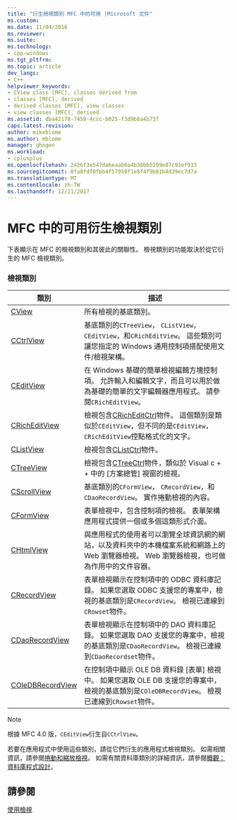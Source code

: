 ```yaml
---
title: "衍生檢視類別 MFC 中的可用 |Microsoft 文件"
ms.custom: 
ms.date: 11/04/2016
ms.reviewer: 
ms.suite: 
ms.technology:
- cpp-windows
ms.tgt_pltfrm: 
ms.topic: article
dev_langs:
- C++
helpviewer_keywords:
- CView class [MFC], classes derived from
- classes [MFC], derived
- derived classes [MFC], view classes
- view classes [MFC], derived
ms.assetid: dba42178-7459-4ccc-b025-f3d9b8a4b737
caps.latest.revision: 
author: mikeblome
ms.author: mblome
manager: ghogen
ms.workload:
- cplusplus
ms.openlocfilehash: 2426f3e547da6eaab6a4b38bb5199e87c93ef933
ms.sourcegitcommit: 8fa8fdf0fbb4f57950f1e8f4f9b81b4d39ec7d7a
ms.translationtype: MT
ms.contentlocale: zh-TW
ms.lasthandoff: 12/21/2017
---
```

# <a name="derived-view-classes-available-in-mfc"></a>MFC 中的可用衍生檢視類別
下表顯示在 MFC 的檢視類別和其彼此的關聯性。 檢視類別的功能取決於從它衍生的 MFC 檢視類別。  
  
### <a name="view-classes"></a>檢視類別  
  
|類別|描述|  
|-----------|-----------------|  
|[CView](../mfc/reference/cview-class.md)|所有檢視的基底類別。|  
|[CCtrlView](../mfc/reference/cctrlview-class.md)|基底類別的`CTreeView`， `CListView`， `CEditView`，和`CRichEditView`。 這些類別可讓您指定的 Windows 通用控制項搭配使用文件/檢視架構。|  
|[CEditView](../mfc/reference/ceditview-class.md)|在 Windows 基礎的簡單檢視編輯方塊控制項。 允許輸入和編輯文字，而且可以用於做為基礎的簡單的文字編輯器應用程式。 請參閱`CRichEditView`。|  
|[CRichEditView](../mfc/reference/cricheditview-class.md)|檢視包含[CRichEditCtrl](../mfc/reference/cricheditctrl-class.md)物件。 這個類別是類似於`CEditView`，但不同的是`CEditView`，`CRichEditView`控點格式化的文字。|  
|[CListView](../mfc/reference/clistview-class.md)|檢視包含[CListCtrl](../mfc/reference/clistctrl-class.md)物件。|  
|[CTreeView](../mfc/reference/ctreeview-class.md)|檢視包含[CTreeCtrl](../mfc/reference/ctreectrl-class.md)物件，類似於 Visual c + + 中的 [方案總管] 視窗的檢視。|  
|[CScrollView](../mfc/reference/cscrollview-class.md)|基底類別的`CFormView`， `CRecordView`，和`CDaoRecordView`。 實作捲動檢視的內容。|  
|[CFormView](../mfc/reference/cformview-class.md)|表單檢視中，包含控制項的檢視。 表單架構應用程式提供一個或多個這類形式介面。|  
|[CHtmlView](../mfc/reference/chtmlview-class.md)|與應用程式的使用者可以瀏覽全球資訊網的網站，以及資料夾中的本機檔案系統和網路上的 Web 瀏覽器檢視。 Web 瀏覽器檢視，也可做為作用中的文件容器。|  
|[CRecordView](../mfc/reference/crecordview-class.md)|表單檢視顯示在控制項中的 ODBC 資料庫記錄。 如果您選取 ODBC 支援您的專案中，檢視的基底類別是`CRecordView`。 檢視已連線到`CRowset`物件。|  
|[CDaoRecordView](../mfc/reference/cdaorecordview-class.md)|表單檢視顯示在控制項中的 DAO 資料庫記錄。 如果您選取 DAO 支援您的專案中，檢視的基底類別是`CDaoRecordView`。 檢視已連線到`CDaoRecordset`物件。|  
|[COleDBRecordView](../mfc/reference/coledbrecordview-class.md)|在控制項中顯示 OLE DB 資料錄 [表單] 檢視中。 如果您選取 OLE DB 支援您的專案中，檢視的基底類別是`COleDBRecordView`。 檢視已連線到`CRowset`物件。|  
  
> [!NOTE]
>  根據 MFC 4.0 版，`CEditView`衍生自`CCtrlView`。  
  
 若要在應用程式中使用這些類別，請從它們衍生的應用程式檢視類別。 如需相關資訊，請參閱[捲動和縮放檢視](../mfc/scrolling-and-scaling-views.md)。 如需有關資料庫類別的詳細資訊，請參閱[概觀： 資料庫程式設計](../data/data-access-programming-mfc-atl.md)。  
  
## <a name="see-also"></a>請參閱  
 [使用檢視](../mfc/using-views.md)

